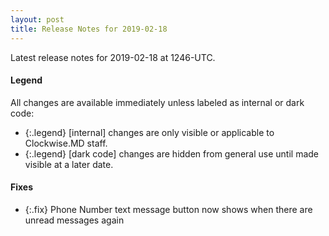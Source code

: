 ```yaml
---
layout: post
title: Release Notes for 2019-02-18
---
```


Latest release notes for 2019-02-18 at 1246-UTC.

<div class='legend' markdown='1'>

#### Legend

All changes are available immediately unless labeled as internal or dark code:

- {:.legend} [internal] changes are only visible or applicable to Clockwise.MD staff.
- {:.legend} [dark code] changes are hidden from general use until made visible at a later date.

</div>


<div class='fixes' markdown='1'>

#### Fixes

- {:.fix} Phone Number text message button now shows when there are unread messages again

</div>
